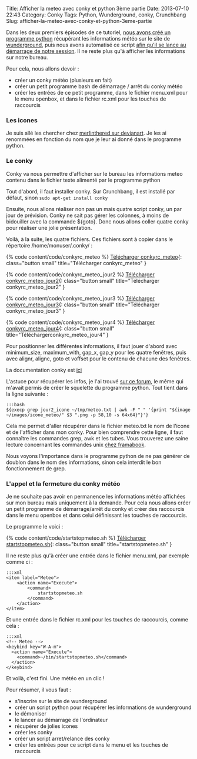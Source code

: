 Title: Afficher la meteo avec conky et python 3ème partie
Date: 2013-07-10 22:43
Category: Conky
Tags: Python, Wunderground, conky, Crunchbang
Slug: afficher-la-meteo-avec-conky-et-python-3eme-partie

Dans les deux premiers épisodes de ce tutoriel, [nous avons créé un programme python]({filename}/afficher-la-meteo-avec-conky-et-python-1ere-partie.markdown) récupérant les informations météo sur le site de [wunderground](http://www.wunderground.com/), puis nous avons automatisé ce script [afin qu'il se lance au démarrage de notre session]({filename}/afficher-la-meteo-avec-conky-et-python-2eme-partie.markdown). Il ne reste plus qu'à afficher les informations sur notre bureau.

Pour cela, nous allons devoir :

- créer un conky météo (plusieurs en fait)
- créer un petit programme bash de démarrage / arrêt du conky météo
- créer les entrées de ce petit programme, dans le fichier menu.xml pour le menu openbox, et dans le fichier rc.xml pour les touches de raccourcis



### Les icones

Je suis allé les chercher chez [merlinthered sur devianart](http://merlinthered.deviantart.com). Je les ai renommées en fonction du nom que je leur ai donné dans le programme python.

### Le conky

Conky va nous permettre d'afficher sur le bureau les informations meteo contenu dans le fichier texte alimenté par le programme python

Tout d'abord, il faut installer conky. Sur Crunchbang, il est installé par défaut, sinon `sudo apt-get install conky`

Ensuite, nous allons réaliser non pas un mais quatre script conky, un par jour de prévision. Conky ne sait pas gérer les colonnes, à moins de bidouiller avec la commande ${goto}. Donc nous allons coller quatre conky pour réaliser une jolie présentation.

Voilà, à la suite, les quatre fichiers. Ces fichiers sont à copier dans le répertoire /home/monuser/.conky/ :

{% code content/code/conkyrc_meteo %}
[Télécharger conkyrc_meteo]({static}/code/conkyrc_meteo){: class="button small" title="Télécharger conkyrc_meteo" }

{% code content/code/conkyrc_meteo_jour2 %}
[Télécharger conkyrc_meteo_jour2]({static}/code/conkyrc_meteo_jour2){: class="button small" title="Télécharger conkyrc_meteo_jour2" }

{% code content/code/conkyrc_meteo_jour3 %}
[Télécharger conkyrc_meteo_jour3]({static}/code/conkyrc_meteo_jour3){: class="button small" title="Télécharger conkyrc_meteo_jour3" }

{% code content/code/conkyrc_meteo_jour4 %}
[Télécharger conkyrc_meteo_jour4]({static}/code/conkyrc_meteo_jour4){: class="button small" title="Téléchargerconkyrc_meteo_jour4" }


Pour positionner les différentes informations, il faut jouer d'abord avec minimum_size, maximum_with, gap_x, gap_y pour les quatre fenêtres, puis avec alignr, alignc, goto et voffset pour le contenu de chacune des fenêtres.

La documentation conky est [ici](http://conky.sourceforge.net/documentation.html)

L'astuce pour récupérer les infos, je l'ai trouvé [sur ce forum](http://www.archlinux.fr/forum/viewtopic.php?t=9981&p=107541), le même qui m'avait permis de créer le squelette du programme python. Tout tient dans la ligne suivante :

	:::bash
    ${execp grep jour2_icone ~/tmp/meteo.txt | awk -F " " '{print "${image ~/images/icone_meteo/" $3 ".png -p 58,10 -s 64x64}"}'}

Cela me permet d'aller récupérer dans le fichier meteo.txt le nom de l'icone et de l'afficher dans mon conky. Pour bien comprendre cette ligne, il faut connaître les commandes grep, awk et les tubes. Vous trouverez une saine lecture concernant les commandes unix [chez framabook](http://framabook.org/unix-pour-aller-plus-loin-avec-la-ligne-de-commande/).

Nous voyons l'importance dans le programme python de ne pas générer de doublon dans le nom des informations, sinon cela interdit le bon fonctionnement de grep.

### L'appel et la fermeture du conky météo

Je ne souhaite pas avoir en permanence les informations météo affichées sur mon bureau mais uniquement à la demande. Pour cela nous allons créer un petit programme de démarrage/arrêt du conky et créer des raccourcis dans le menu openbox et dans celui définissant les touches de raccourcis.

Le programme le voici :

{% code content/code/startstopmeteo.sh %}
[Télécharger startstopmeteo.sh]({static}/code/startstopmeteo.sh){: class="button small" title="startstopmeteo.sh" }


Il ne reste plus qu'à créer une entrée dans le fichier menu.xml, par exemple comme ci :

	:::xml
    <item label="Meteo">
        <action name="Execute">
            <command>
                startstopmeteo.sh
            </command>
        </action>
    </item>

Et une entrée dans le fichier rc.xml pour les touches de raccourcis, comme cela :

	:::xml
    <!-- Meteo -->
    <keybind key="W-A-m">
      <action name="Execute">
        <command>~/bin/startstopmeteo.sh</command>
      </action>
    </keybind>

Et voilà, c'est fini. Une météo en un clic !

Pour résumer, il vous faut :

- s'inscrire sur le site de wunderground
- créer un script python pour récupérer les informations de wunderground
- le démoniser
- le lancer au démarrage de l'ordinateur
- récupérer de jolies icones
- créer les conky
- créer un script arret/relance des conky
- créer les entrées pour ce script dans le menu et les touches de raccourcis
